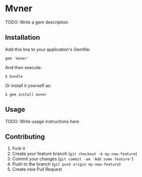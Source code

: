 # Mvner

TODO: Write a gem description

## Installation

Add this line to your application's Gemfile:

    gem 'mvner'

And then execute:

    $ bundle

Or install it yourself as:

    $ gem install mvner

## Usage

TODO: Write usage instructions here

## Contributing

1. Fork it
2. Create your feature branch (`git checkout -b my-new-feature`)
3. Commit your changes (`git commit -am 'Add some feature'`)
4. Push to the branch (`git push origin my-new-feature`)
5. Create new Pull Request

